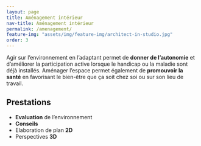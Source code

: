 ```yaml
---
layout: page
title: Aménagement intérieur
nav-title: Aménagement intérieur
permalink: /amenagement/
feature-img: "assets/img/feature-img/architect-in-studio.jpg"
order: 3
---
```


Agir sur l’environnement en l’adaptant permet de **donner de l’autonomie** et d’améliorer la participation active lorsque le handicap ou la maladie sont déjà installés. 
Aménager l’espace permet également de **promouvoir la santé** en favorisant le bien-être que ça soit chez soi ou sur son lieu de travail.

## Prestations

- **Evaluation** de l’environnement 
- **Conseils** 
- Elaboration de plan **2D**
- Perspectives **3D**